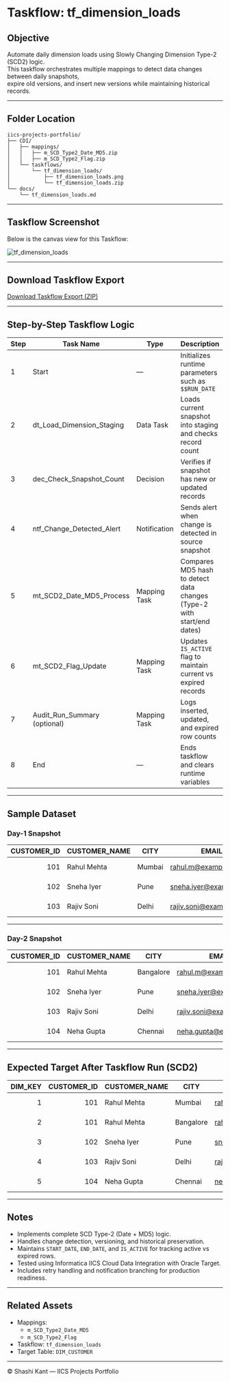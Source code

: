 # Taskflow: tf_dimension_loads

## Objective
Automate daily dimension loads using Slowly Changing Dimension Type-2 (SCD2) logic.  
This taskflow orchestrates multiple mappings to detect data changes between daily snapshots,  
expire old versions, and insert new versions while maintaining historical records.

---

## Folder Location
```
iics-projects-portfolio/
├── CDI/
│   ├── mappings/
│   │   ├── m_SCD_Type2_Date_MD5.zip
│   │   ├── m_SCD_Type2_Flag.zip
│   └── taskflows/
│       └── tf_dimension_loads/
│           ├── tf_dimension_loads.png
│           └── tf_dimension_loads.zip
└── docs/
    └── tf_dimension_loads.md
```

---

## Taskflow Screenshot
Below is the canvas view for this Taskflow:

![tf_dimension_loads](../CDI/taskflows/tf_dimension_loads/tf_dimension_loads.png)

---

## Download Taskflow Export
[Download Taskflow Export (ZIP)](../CDI/taskflows/tf_dimension_loads/tf_dimension_loads.zip)

---

## Step-by-Step Taskflow Logic

| Step | Task Name | Type | Description |
|------|------------|------|--------------|
| 1 | Start | — | Initializes runtime parameters such as `$$RUN_DATE` |
| 2 | dt_Load_Dimension_Staging | Data Task | Loads current snapshot into staging and checks record count |
| 3 | dec_Check_Snapshot_Count | Decision | Verifies if snapshot has new or updated records |
| 4 | ntf_Change_Detected_Alert | Notification | Sends alert when change is detected in source snapshot |
| 5 | mt_SCD2_Date_MD5_Process | Mapping Task | Compares MD5 hash to detect data changes (Type-2 with start/end dates) |
| 6 | mt_SCD2_Flag_Update | Mapping Task | Updates `IS_ACTIVE` flag to maintain current vs expired records |
| 7 | Audit_Run_Summary (optional) | Mapping Task | Logs inserted, updated, and expired row counts |
| 8 | End | — | Ends taskflow and clears runtime variables |

---

## Sample Dataset

### Day-1 Snapshot
| CUSTOMER_ID | CUSTOMER_NAME | CITY   | EMAIL                  | LOAD_DATE |
|-------------:|---------------|--------|------------------------|------------|
| 101 | Rahul Mehta | Mumbai | rahul.m@example.com | 2025-10-15 |
| 102 | Sneha Iyer  | Pune   | sneha.iyer@example.com | 2025-10-15 |
| 103 | Rajiv Soni  | Delhi  | rajiv.soni@example.com | 2025-10-15 |

---

### Day-2 Snapshot
| CUSTOMER_ID | CUSTOMER_NAME | CITY       | EMAIL                   | LOAD_DATE |
|-------------:|---------------|------------|--------------------------|------------|
| 101 | Rahul Mehta | Bangalore | rahul.m@example.com | 2025-10-16 |
| 102 | Sneha Iyer  | Pune       | sneha.iyer@example.com | 2025-10-16 |
| 103 | Rajiv Soni  | Delhi      | rajiv.soni@example.com | 2025-10-16 |
| 104 | Neha Gupta  | Chennai    | neha.gupta@example.com | 2025-10-16 |

---

## Expected Target After Taskflow Run (SCD2)

| DIM_KEY | CUSTOMER_ID | CUSTOMER_NAME | CITY      | EMAIL                   | START_DATE | END_DATE   | IS_ACTIVE |
|---------:|-------------:|---------------|-----------|--------------------------|-------------|-------------|-----------:|
| 1 | 101 | Rahul Mehta | Mumbai    | rahul.m@example.com     | 2025-10-15 | 2025-10-16 | 0 |
| 2 | 101 | Rahul Mehta | Bangalore | rahul.m@example.com     | 2025-10-16 | 9999-12-31 | 1 |
| 3 | 102 | Sneha Iyer  | Pune      | sneha.iyer@example.com  | 2025-10-15 | 9999-12-31 | 1 |
| 4 | 103 | Rajiv Soni  | Delhi     | rajiv.soni@example.com  | 2025-10-15 | 9999-12-31 | 1 |
| 5 | 104 | Neha Gupta  | Chennai   | neha.gupta@example.com  | 2025-10-16 | 9999-12-31 | 1 |

---

## Notes
- Implements complete SCD Type-2 (Date + MD5) logic.  
- Handles change detection, versioning, and historical preservation.  
- Maintains `START_DATE`, `END_DATE`, and `IS_ACTIVE` for tracking active vs expired rows.  
- Tested using Informatica IICS Cloud Data Integration with Oracle Target.  
- Includes retry handling and notification branching for production readiness.

---

## Related Assets
- Mappings:  
  - `m_SCD_Type2_Date_MD5`  
  - `m_SCD_Type2_Flag`  
- Taskflow: `tf_dimension_loads`  
- Target Table: `DIM_CUSTOMER`

---

© Shashi Kant — IICS Projects Portfolio

